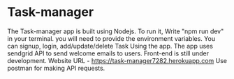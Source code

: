# Task-manager
The Task-manager app is built using Nodejs. To run it, Write "npm run dev" in your terminal. you will need to provide the environment variables.
You can signup, login, add/update/delete Task Using the app. The app uses sendgrid API to send welcome emails to users.
Front-end is still under development.
Website URL - https://task-manager7282.herokuapp.com
Use postman for making API requests.
